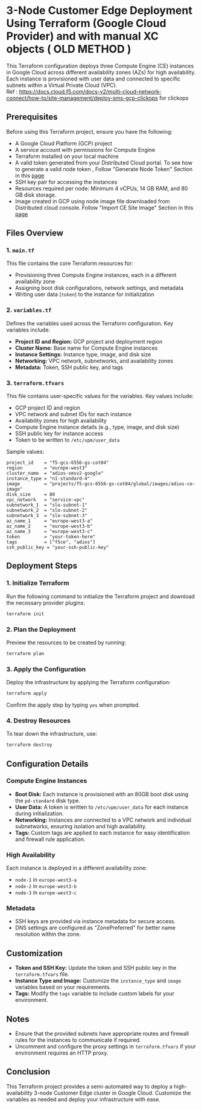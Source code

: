 # 3-Node Customer Edge Deployment Using Terraform (Google Cloud Provider) and with manual XC objects  ( OLD METHOD )

This Terraform configuration deploys three Compute Engine (CE) instances in Google Cloud across different availability zones (AZs) for high availability. Each instance is provisioned with user data and connected to specific subnets within a Virtual Private Cloud (VPC).  
Ref : https://docs.cloud.f5.com/docs-v2/multi-cloud-network-connect/how-to/site-management/deploy-sms-gcp-clickops for clickops

## Prerequisites

Before using this Terraform project, ensure you have the following:
- A Google Cloud Platform (GCP) project
- A service account with permissions for Compute Engine
- Terraform installed on your local machine
- A valid token generated from your Distributed Cloud portal. To see how to generate a valid node token , Follow "Generate Node Token" Section in this [page](https://docs.cloud.f5.com/docs-v2/multi-cloud-network-connect/how-to/site-management/deploy-sms-gcp-clickops)
- SSH key pair for accessing the instances
- Resources required per node: Minimum 4 vCPUs, 14 GB RAM, and 80 GB disk storage.
- Image created in GCP using node image file downloaded from Distributed cloud console. Follow "Import CE Site Image" Section in this [page](https://docs.cloud.f5.com/docs-v2/multi-cloud-network-connect/how-to/site-management/deploy-sms-gcp-clickops)

## Files Overview

### 1. `main.tf`

This file contains the core Terraform resources for:
- Provisioning three Compute Engine instances, each in a different availability zone
- Assigning boot disk configurations, network settings, and metadata
- Writing user data (`token`) to the instance for initialization

### 2. `variables.tf`

Defines the variables used across the Terraform configuration. Key variables include:
- **Project ID and Region:** GCP project and deployment region
- **Cluster Name:** Base name for Compute Engine instances
- **Instance Settings:** Instance type, image, and disk size
- **Networking:** VPC network, subnetworks, and availability zones
- **Metadata:** Token, SSH public key, and tags

### 3. `terraform.tfvars`

This file contains user-specific values for the variables. Key values include:
- GCP project ID and region
- VPC network and subnet IDs for each instance
- Availability zones for high availability
- Compute Engine instance details (e.g., type, image, and disk size)
- SSH public key for instance access
- Token to be written to `/etc/vpm/user_data`

Sample values:
```hcl
project_id    = "f5-gcs-6556-gs-cot04"
region        = "europe-west3"
cluster_name  = "adios-smsv2-google"
instance_type = "n1-standard-4"
image         = "projects/f5-gcs-6556-gs-cot04/global/images/adios-ce-image"
disk_size     = 80
vpc_network   = "service-vpc"
subnetwork_1  = "slo-subnet-1"
subnetwork_2  = "slo-subnet-2"
subnetwork_3  = "slo-subnet-3"
az_name_1     = "europe-west3-a"
az_name_2     = "europe-west3-b"
az_name_3     = "europe-west3-c"
token         = "your-token-here"
tags          = ["f5ce", "adios"]
ssh_public_key = "your-ssh-public-key"
```

## Deployment Steps

### 1. Initialize Terraform
Run the following command to initialize the Terraform project and download the necessary provider plugins:
```bash
terraform init
```

### 2. Plan the Deployment
Preview the resources to be created by running:
```bash
terraform plan
```

### 3. Apply the Configuration
Deploy the infrastructure by applying the Terraform configuration:
```bash
terraform apply
```
Confirm the apply step by typing `yes` when prompted.

### 4. Destroy Resources
To tear down the infrastructure, use:
```bash
terraform destroy
```

## Configuration Details

### Compute Engine Instances
- **Boot Disk:** Each instance is provisioned with an 80GB boot disk using the `pd-standard` disk type.
- **User Data:** A token is written to `/etc/vpm/user_data` for each instance during initialization.
- **Networking:** Instances are connected to a VPC network and individual subnetworks, ensuring isolation and high availability.
- **Tags:** Custom tags are applied to each instance for easy identification and firewall rule application.

### High Availability
Each instance is deployed in a different availability zone:
- `node-1` in `europe-west3-a`
- `node-2` in `europe-west3-b`
- `node-3` in `europe-west3-c`

### Metadata
- SSH keys are provided via instance metadata for secure access.
- DNS settings are configured as "ZonePreferred" for better name resolution within the zone.

## Customization
- **Token and SSH Key:** Update the token and SSH public key in the `terraform.tfvars` file.
- **Instance Type and Image:** Customize the `instance_type` and `image` variables based on your requirements.
- **Tags:** Modify the `tags` variable to include custom labels for your environment.

## Notes
- Ensure that the provided subnets have appropriate routes and firewall rules for the instances to communicate if required.
- Uncomment and configure the proxy settings in `terraform.tfvars` if your environment requires an HTTP proxy.

## Conclusion
This Terraform project provides a semi-automated way to deploy a high-availability 3-node Customer Edge cluster in Google Cloud. Customize the variables as needed and deploy your infrastructure with ease.
